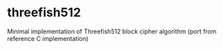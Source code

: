 # threefish512
Minimal implementation of Threefish512 block cipher algorithm (port from reference C implementation)
